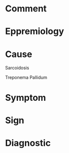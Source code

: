 # Comment

# Eppremiology

# Cause

Sarcoidosis

Treponema Pallidum

# Symptom

# Sign

# Diagnostic
